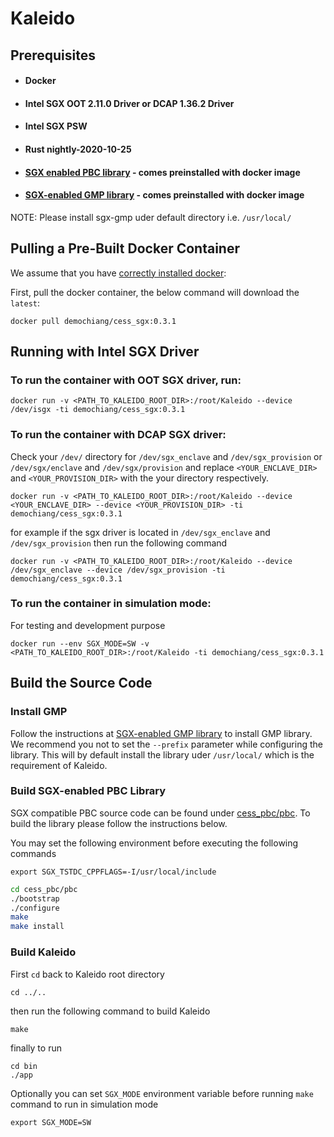 # Kaleido

## Prerequisites

* #### Docker
* #### Intel SGX OOT 2.11.0 Driver or DCAP 1.36.2 Driver
* #### Intel SGX PSW
* #### Rust nightly-2020-10-25
* #### [SGX enabled PBC library](./cess_pbc/pbc/) - comes preinstalled with docker image
* #### [SGX-enabled GMP library](https://github.com/intel/sgx-gmp) - comes preinstalled with docker image

NOTE: Please install sgx-gmp uder default directory i.e. `/usr/local/`

## Pulling a Pre-Built Docker Container
We assume that you have [correctly installed docker](https://docs.docker.com/get-docker/):

First, pull the docker container, the below command will download the `latest`:
```
docker pull demochiang/cess_sgx:0.3.1
```

## Running with Intel SGX Driver

### To run the container with OOT SGX driver, run:
```
docker run -v <PATH_TO_KALEIDO_ROOT_DIR>:/root/Kaleido --device /dev/isgx -ti demochiang/cess_sgx:0.3.1
```

### To run the container with DCAP SGX driver:
Check your `/dev/` directory for `/dev/sgx_enclave` and `/dev/sgx_provision` 
or 
`/dev/sgx/enclave` and `/dev/sgx/provision`
and replace `<YOUR_ENCLAVE_DIR>` and `<YOUR_PROVISION_DIR>` with the your directory respectively.

```
docker run -v <PATH_TO_KALEIDO_ROOT_DIR>:/root/Kaleido --device <YOUR_ENCLAVE_DIR> --device <YOUR_PROVISION_DIR> -ti demochiang/cess_sgx:0.3.1
```

for example if the sgx driver is located in `/dev/sgx_enclave` and `/dev/sgx_provision` then run the following command 
```
docker run -v <PATH_TO_KALEIDO_ROOT_DIR>:/root/Kaleido --device /dev/sgx_enclave --device /dev/sgx_provision -ti demochiang/cess_sgx:0.3.1
```

### To run the container in simulation mode:
For testing and development purpose
```
docker run --env SGX_MODE=SW -v <PATH_TO_KALEIDO_ROOT_DIR>:/root/Kaleido -ti demochiang/cess_sgx:0.3.1
```

## Build the Source Code

### Install GMP
Follow the instructions at [SGX-enabled GMP library](https://github.com/intel/sgx-gmp) to install GMP library. We recommend you not to set the `--prefix` parameter while configuring the library. This will by default install the library uder `/usr/local/` which is the requirement of Kaleido.

### Build SGX-enabled PBC Library

SGX compatible PBC source code can be found under [cess_pbc/pbc](./cess_pbc/pbc). To build the library please follow the instructions below.

You may set the following environment before executing the following commands

```
export SGX_TSTDC_CPPFLAGS=-I/usr/local/include
```

```bash
cd cess_pbc/pbc
./bootstrap
./configure
make
make install
```

### Build Kaleido

First `cd` back to Kaleido root directory 
```
cd ../..
``` 
then run the following command to build Kaleido
```
make
```
finally to run
```
cd bin
./app
```

Optionally you can set `SGX_MODE` environment variable before running `make` command to run in simulation mode
```
export SGX_MODE=SW
```